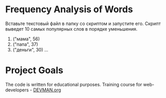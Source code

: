 # Frequency Analysis of Words

Вставьте текстовый файл в папку со скриптом и запустите его.
Скрипт выведет 10 самых популярных слов в порядке уменьшения.

1) ("мама", 56)
2) ("папа", 37)
3) ("деньги", 30)
...

# Project Goals

The code is written for educational purposes. Training course for web-developers - [DEVMAN.org](https://devman.org)
